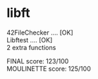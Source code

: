 # libft

42FileChecker .... [OK]   
Libftest      .... [OK]   
2 extra functions    
    
FINAL score:      123/100   
MOULINETTE score: 125/100   
